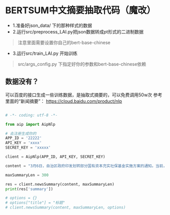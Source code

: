 # BERTSUM中文摘要抽取代码（魔改）

- 1.准备好json_data/ 下的那种样式的数据
- 2.运行src/preprocess_LAI.py把json数据转成pt形式的二进制数据
> 注意里面需要设置你自己的bert-base-chinese
- 3.运行src/train_LAI.py 开始训练
> src/args_config.py 下指定好你的参数和bert-base-chinese依赖
>

## 数据没有？
可以百度的接口生成一些训练数据，是抽取式摘要的，可以免费调用50w次
参考里面的“新闻摘要”：
https://cloud.baidu.com/product/nlp

```python

# -*- coding: utf-8 -*-

from aip import AipNlp

# 去注册生成你的
APP_ID = '22222'
API_KEY = 'xxxx'
SECRET_KEY = 'xxxxx'

client = AipNlp(APP_ID, API_KEY, SECRET_KEY)

content = "3月6日，自治区政府印发划转部分国有资本充实社保基金实施方案的通知。当前，在推动国有企业深化改革的同时，通过划转部分国有资本充实社保基金，使人民群众共享国有企业发展成果，增进民生福祉，促进改革和完善基本养老保险制度，实现代际公平，增强制度的可持续性。划转范围。为我区国有及国有控股大中型企业、金融机构纳入划转范围。公益类企业、文化企业以及国务院另有规定的除外。划转对象。一是由自治区国资委监管或直接持有纳入划转范围的国有股权。二是由自治区有关部门（单位）监管或直接持有纳入划转范围的国有股权。三是由市、县（区）人民政府直接持有纳入划转范围的国有股权。划转对象涉及多个国有股东的，按照不重复划转原则进行划转。中央和地方混合持股的企业，按照第一大股东产权归属关系进行划转。划转比例。划转比例统一为纳入划转范围企业国有股权的10%。以后根据中央政策规定和我区基本养老保险基金缺口适时调整。划转基准日。本次国有股权划转原则上以2019年12月31日作为划转基准日。后续如有符合划转条件的企业，以上一年度末作为划转基准日。承接主体。我区划转的企业国有股权，委托自治区财政厅履行出资人职责的企业作为全区唯一承接主体，负责集中统一持有、专户管理和独立运营。各市、县（区）不再设立承接主体。国有资产直接划拨等制度性安排，社保基金的力量不断壮大，为我国现行养老制度的存续提供了充分安全可靠的后盾和保障。在这个过程里，国有资产的划入起到了至关重要的支柱性作用，而这也是国有资产社会使命的充分落实。"

maxSummaryLen = 300

res = client.newsSummary(content, maxSummaryLen)
print(res['summary'])

# options = {}
# options["title"] = "标题"
# client.newsSummary(content, maxSummaryLen, options)

```